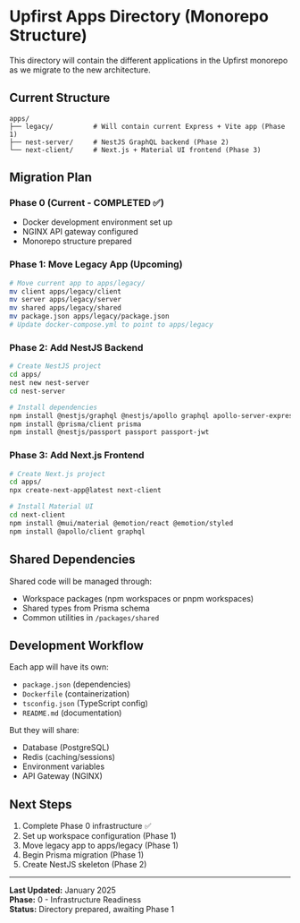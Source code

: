# Upfirst Apps Directory (Monorepo Structure)

This directory will contain the different applications in the Upfirst monorepo as we migrate to the new architecture.

## Current Structure

```
apps/
├── legacy/          # Will contain current Express + Vite app (Phase 1)
├── nest-server/     # NestJS GraphQL backend (Phase 2)
└── next-client/     # Next.js + Material UI frontend (Phase 3)
```

## Migration Plan

### Phase 0 (Current - COMPLETED ✅)
- Docker development environment set up
- NGINX API gateway configured
- Monorepo structure prepared

### Phase 1: Move Legacy App (Upcoming)
```bash
# Move current app to apps/legacy/
mv client apps/legacy/client
mv server apps/legacy/server
mv shared apps/legacy/shared
mv package.json apps/legacy/package.json
# Update docker-compose.yml to point to apps/legacy
```

### Phase 2: Add NestJS Backend
```bash
# Create NestJS project
cd apps/
nest new nest-server
cd nest-server

# Install dependencies
npm install @nestjs/graphql @nestjs/apollo graphql apollo-server-express
npm install @prisma/client prisma
npm install @nestjs/passport passport passport-jwt
```

### Phase 3: Add Next.js Frontend
```bash
# Create Next.js project
cd apps/
npx create-next-app@latest next-client

# Install Material UI
cd next-client
npm install @mui/material @emotion/react @emotion/styled
npm install @apollo/client graphql
```

## Shared Dependencies

Shared code will be managed through:
- Workspace packages (npm workspaces or pnpm workspaces)
- Shared types from Prisma schema
- Common utilities in `/packages/shared`

## Development Workflow

Each app will have its own:
- `package.json` (dependencies)
- `Dockerfile` (containerization)
- `tsconfig.json` (TypeScript config)
- `README.md` (documentation)

But they will share:
- Database (PostgreSQL)
- Redis (caching/sessions)
- Environment variables
- API Gateway (NGINX)

## Next Steps

1. Complete Phase 0 infrastructure ✅
2. Set up workspace configuration (Phase 1)
3. Move legacy app to apps/legacy (Phase 1)
4. Begin Prisma migration (Phase 1)
5. Create NestJS skeleton (Phase 2)

---

**Last Updated:** January 2025  
**Phase:** 0 - Infrastructure Readiness  
**Status:** Directory prepared, awaiting Phase 1
